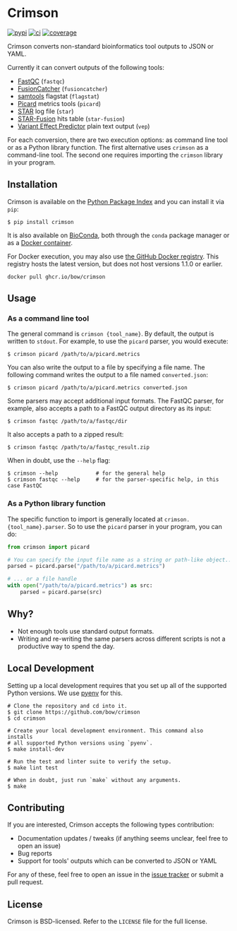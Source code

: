 # Crimson

[![pypi](https://img.shields.io/pypi/v/crimson)](https://pypi.org/project/crimson)
[![ci](https://github.com/bow/crimson/actions/workflows/ci.yml/badge.svg)](https://github.com/bow/crimson/actions?query=branch%3Amaster)
[![coverage](https://api.codeclimate.com/v1/badges/7904a5424f60f09ebbd7/test_coverage)](https://codeclimate.com/github/bow/crimson/test_coverage)


Crimson converts non-standard bioinformatics tool outputs to JSON or YAML.

Currently it can convert outputs of the following tools:

  * [FastQC](http://www.bioinformatics.babraham.ac.uk/projects/fastqc/>) (``fastqc``)
  * [FusionCatcher](https://github.com/ndaniel/fusioncatcher) (``fusioncatcher``)
  * [samtools](http://www.htslib.org/doc/samtools.html) flagstat (``flagstat``)
  * [Picard](https://broadinstitute.github.io/picard/) metrics tools (``picard``)
  * [STAR](https://github.com/alexdobin/STAR) log file (``star``)
  * [STAR-Fusion](https://github.com/STAR-Fusion/STAR-Fusion) hits table (``star-fusion``)
  * [Variant Effect Predictor](http://www.ensembl.org/info/docs/tools/vep/index.html)
    plain text output (``vep``)

For each conversion, there are two execution options: as command line tool or as a Python
library function. The first alternative uses `crimson` as a command-line tool. The second one
requires importing the `crimson` library in your program.


## Installation

Crimson is available on the [Python Package Index](https://pypi.org/project/crimson/)
and you can install it via ``pip``:

```shell
$ pip install crimson
```

It is also available on
[BioConda](https://bioconda.github.io/recipes/crimson/README.html), both through the
`conda` package manager or as a
[Docker container](https://quay.io/repository/biocontainers/crimson?tab=tags).

For Docker execution, you may also use
[the GitHub Docker registry](https://github.com/bow/crimson/pkgs/container/crimson). This
registry hosts the latest version, but does not host versions 1.1.0 or earlier.

```shell
docker pull ghcr.io/bow/crimson
```


## Usage

### As a command line tool

The general command is `crimson {tool_name}`. By default, the output is written to
`stdout`. For example, to use the `picard` parser, you would execute:

```shell
$ crimson picard /path/to/a/picard.metrics
```

You can also write the output to a file by specifying a file name. The following
command writes the output to a file named `converted.json`:

```shell
$ crimson picard /path/to/a/picard.metrics converted.json
```

Some parsers may accept additional input formats. The FastQC parser, for example, also
accepts a path to a FastQC output directory as its input:


```shell
$ crimson fastqc /path/to/a/fastqc/dir
```

It also accepts a path to a zipped result:

```shell
$ crimson fastqc /path/to/a/fastqc_result.zip
```

When in doubt, use the ``--help`` flag:

```shell
$ crimson --help            # for the general help
$ crimson fastqc --help     # for the parser-specific help, in this case FastQC
```

### As a Python library function

The specific function to import is generally located at `crimson.{tool_name}.parser`. So to
use the `picard` parser in your program, you can do:

```python
from crimson import picard

# You can specify the input file name as a string or path-like object...
parsed = picard.parse("/path/to/a/picard.metrics")

# ... or a file handle
with open("/path/to/a/picard.metrics") as src:
    parsed = picard.parse(src)
```

## Why?

  * Not enough tools use standard output formats.
  * Writing and re-writing the same parsers across different scripts is not a productive
    way to spend the day.


## Local Development

Setting up a local development requires that you set up all of the supported Python
versions. We use [pyenv](https://github.com/pyenv/pyenv) for this.

```shell
# Clone the repository and cd into it.
$ git clone https://github.com/bow/crimson
$ cd crimson

# Create your local development environment. This command also installs
# all supported Python versions using `pyenv`.
$ make install-dev

# Run the test and linter suite to verify the setup.
$ make lint test

# When in doubt, just run `make` without any arguments.
$ make
```


## Contributing

If you are interested, Crimson accepts the following types contribution:

  * Documentation updates / tweaks (if anything seems unclear, feel free to open an issue)
  * Bug reports
  * Support for tools' outputs which can be converted to JSON or YAML

For any of these, feel free to open an issue in the [issue
tracker](https://github.com/bow/crimson/issues>) or submit a pull request.


## License

Crimson is BSD-licensed. Refer to the ``LICENSE`` file for the full license.
